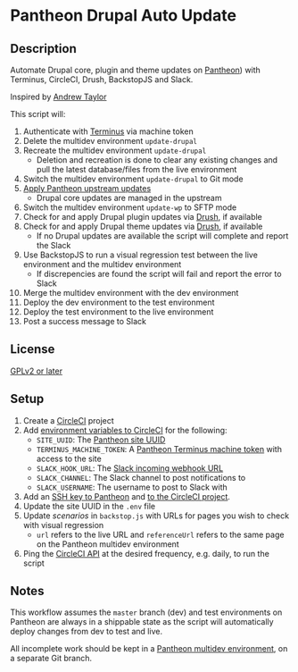 # Pantheon Drupal Auto Update #

## Description ##
Automate Drupal core, plugin and theme updates on [Pantheon](https://pantheon.io)) with Terminus, CircleCI, Drush, BackstopJS and Slack.

Inspired by [Andrew Taylor](https://github.com/ataylorme/)

This script will:

1. Authenticate with [Terminus](https://github.com/pantheon-systems/terminus) via machine token
2. Delete the multidev environment `update-drupal`
3. Recreate the multidev environment `update-drupal`
	* Deletion and recreation is done to clear any existing changes and pull the latest database/files from the live environment 
4. Switch the multidev environment `update-drupal` to Git mode
5. [Apply Pantheon upstream updates](https://pantheon.io/docs/upstream-updates/)
	* Drupal core updates are managed in the upstream
6. Switch the multidev environment `update-wp` to SFTP mode
7. Check for and apply Drupal plugin updates via [Drush](http://www.drush.org), if available
8. Check for and apply Drupal theme updates via [Drush](http://www.drush.org), if available
	* If no Drupal updates are available the script will complete and report the Slack
9. Use BackstopJS to run a visual regression test between the live environment and the multidev environment
	* If discrepencies are found the script will fail and report the error to Slack
10. Merge the multidev environment with the dev environment
11. Deploy the dev environment to the test environment
12. Deploy the test environment to the live environment
13. Post a success message to Slack

## License ##
[GPLv2 or later](http://www.gnu.org/licenses/gpl-2.0.html)

## Setup ##
1. Create a [CircleCI](https://circleci.com) project
2. Add [environment variables to CircleCI](https://circleci.com/docs/environment-variables/) for the following:
	* `SITE_UUID`: The [Pantheon site UUID](https://pantheon.io/docs/sites/#site-uuid)
	* `TERMINUS_MACHINE_TOKEN`: A [Pantheon Terminus machine token](https://pantheon.io/docs/machine-tokens/) with access to the site
	* `SLACK_HOOK_URL`: The [Slack incoming webhook URL](https://api.slack.com/incoming-webhooks)
	* `SLACK_CHANNEL`: The Slack channel to post notifications to
	* `SLACK_USERNAME`: The username to post to Slack with
3. Add an [SSH key to Pantheon](https://pantheon.io/docs/ssh-keys/) and [to the CircleCI project](https://circleci.com/docs/permissions-and-access-during-deployment/).
4. Update the site UUID in the `.env` file
5. Update _scenarios_ in `backstop.js` with URLs for pages you wish to check with visual regression
	* `url` refers to the live URL and `referenceUrl` refers to the same page on the Pantheon multidev environment
6. Ping the [CircleCI API](https://circleci.com/docs/api/) at the desired frequency, e.g. daily, to run the script

## Notes ##
This workflow assumes the `master` branch (dev) and test environments on Pantheon are always in a shippable state as the script will automatically deploy changes from dev to test and live.

All incomplete work should be kept in a [Pantheon multidev environment](https://pantheon.io/docs/multidev/), on a separate Git branch.

